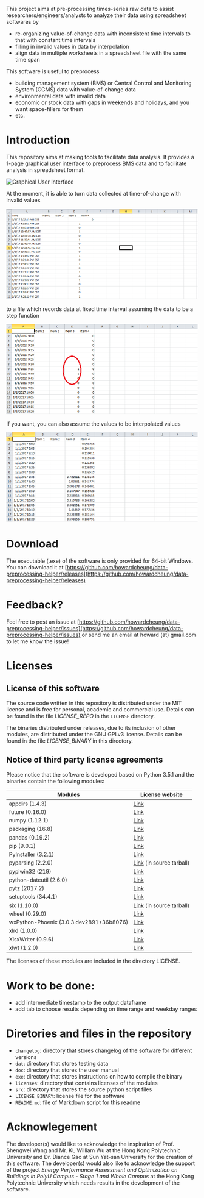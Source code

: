 This project aims at pre-processing times-series raw data to assist researchers/engineers/analysts to analyze their data using spreadsheet softwares by

- re-organizing value-of-change data with inconsistent time intervals to that with constant time intervals
- filling in invalid values in data by interpolation
- align data in multiple worksheets in a spreadsheet file with the same time span

This software is useful to preprocess

- building management system (BMS) or Central Control and Monitoring System (CCMS) data with value-of-change data
- environmental data with invalid data
- economic or stock data with gaps in weekends and holidays, and you want space-fillers for them
- etc.

# Introduction

This repository aims at making tools to facilitate data analysis. It provides a 1-page graphical user interface to preprocess BMS data and to facilitate analysis in spreadsheet format.

![](https://github.com/howardcheung/data-preprocessing-helper/raw/master/doc/ui.png "Graphical User Interface")

At the moment, it is able to turn data collected at time-of-change with invalid values

![](https://github.com/howardcheung/auto-data-preprocessor/raw/master/doc/time-of-change.png "Ugly time-of-change data")

to a file which records data at fixed time interval assuming the data
to be a step function

![](https://github.com/howardcheung/auto-data-preprocessor/raw/master/doc/step.png "Preprocessed data assuming step function relationship")

If you want, you can also assume the values to be interpolated values

![](https://github.com/howardcheung/auto-data-preprocessor/raw/master/doc/interpolation.png "Interpolated data")

# Download

The executable (.exe) of the software is only provided for 64-bit Windows. You can download it at [https://github.com/howardcheung/data-preprocessing-helper/releases](https://github.com/howardcheung/data-preprocessing-helper/releases)

# Feedback?

Feel free to post an issue at [https://github.com/howardcheung/data-preprocessing-helper/issues](https://github.com/howardcheung/data-preprocessing-helper/issues) or send me an email at howard (at) gmail.com to let me know the issue!

# Licenses

## License of this software

The source code written in this repository is distributed under the MIT license and is free for personal, academic and commercial use. Details can be found in the file *LICENSE_REPO* in the `LICENSE` directory.

The binaries distributed under releases, due to its inclusion of other modules, are distributed under the GNU GPLv3 license. Details can be found in the file *LICENSE_BINARY* in this directory.

## Notice of third party license agreements

Please notice that the software is developed based on Python 3.5.1 and the binaries contain the following modules:

| Modules | License website |
| ------- | ------- |
| appdirs (1.4.3) | [Link](https://github.com/ActiveState/appdirs/blob/master/LICENSE.txt) |
| future (0.16.0) | [Link](http://python-future.org/credits.html) |
| numpy (1.12.1) | [Link](http://www.numpy.org/license.html) |
| packaging (16.8) | [Link](https://github.com/pypa/packaging/blob/master/LICENSE.BSD) |
| pandas (0.19.2) | [Link](http://pandas.pydata.org/pandas-docs/stable/overview.html#license) |
| pip (9.0.1) | [Link](https://github.com/pypa/pip/blob/master/LICENSE.txt) |
| PyInstaller (3.2.1) | [Link](https://github.com/pyinstaller/pyinstaller/blob/develop/COPYING.txt) |
| pyparsing (2.2.0) | [Link](https://sourceforge.net/projects/pyparsing/files/pyparsing/pyparsing-2.2.0/) (in source tarball) |
| pypiwin32 (219) | [Link](https://github.com/pywin32/pypiwin32/blob/master/LICENSE) |
| python-dateutil (2.6.0) | [Link](https://github.com/dateutil/dateutil/blob/master/LICENSE) |
| pytz (2017.2) | [Link](https://pythonhosted.org/pytz/index.html#license) |
| setuptools (34.4.1) | [Link](https://github.com/pypa/setuptools/blob/master/LICENSE) |
| six (1.10.0) | [Link](https://pypi.python.org/pypi/six/) (in source tarball) |
| wheel (0.29.0) | [Link](https://bitbucket.org/pypa/wheel/src/54ddbcc9cec25e1f4d111a142b8bfaa163130a61/LICENSE.txt?at=default) |
| wxPython-Phoenix (3.0.3.dev2891+36b8076) | [Link](https://github.com/wxWidgets/Phoenix/blob/fb52c7a66ec9c156a781822e9e4680b3eae7d27f/wx/lib/pubsub/LICENSE_BSD_Simple.txt) |
| xlrd (1.0.0) | [Link](https://github.com/python-excel/xlrd/blob/fcfdb721abe650c0b25d8a874dc7314e9eb8dc59/docs/licenses.rst) |
| XlsxWriter (0.9.6) | [Link](https://github.com/jmcnamara/XlsxWriter/blob/master/LICENSE.txt) |
| xlwt (1.2.0) | [Link](https://github.com/python-excel/xlwt/blob/917a8ad8db35d6e8abb306a2fda2ace648a6ab89/docs/licenses.rst) |

The licenses of these modules are included in the directory LICENSE.

# Work to be done:
- add intermediate timestamp to the output dataframe
- add tab to choose results depending on time range and weekday ranges

# Diretories and files in the repository
* `changelog`: directory that stores changelog of the software for different versions
* `dat`: directory that stores testing data
* `doc`: directory that stores the user manual
* `exe`: directory that stores instructions on how to compile the binary
* `licenses`: directory that contains licenses of the modules
* `src`: directory that stores the source python script files
* `LICENSE_BINARY`: license file for the software
* `README.md`: file of Markdown script for this readme

# Acknowlegement

The developer(s) would like to acknowledge the inspiration of Prof. Shengwei Wang and Mr. KL William Wu at the Hong Kong Polytechnic University and Dr. Diance Gao at Sun Yat-san University for the creation of this software.
The developer(s) would also like to acknowledge the support of the project *Energy Performance Assessment and Optimization on Buildings in PolyU Campus - Stage 1 and Whole Campus* at the Hong Kong Polytechnic University which needs results in the development of the software.
